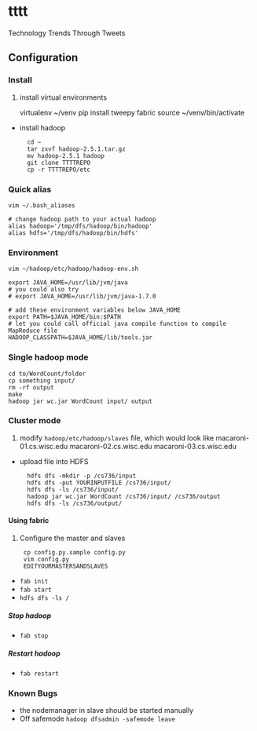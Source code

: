 tttt
====

Technology Trends Through Tweets

Configuration
-------------
### Install
1. install virtual environments

    virtualenv ~/venv
    pip install tweepy fabric
    source ~/venv/bin/activate

- install hadoop

        cd ~
        tar zxvf hadoop-2.5.1.tar.gz
        mv hadoop-2.5.1 hadoop
        git clone TTTTREPO
        cp -r TTTTREPO/etc

### Quick alias
    vim ~/.bash_aliases

    # change hadoop path to your actual hadoop
    alias hadoop='/tmp/dfs/hadoop/bin/hadoop'
    alias hdfs='/tmp/dfs/hadoop/bin/hdfs'

### Environment
    vim ~/hadoop/etc/hadoop/hadoop-env.sh

    export JAVA_HOME=/usr/lib/jvm/java
    # you could also try
    # export JAVA_HOME=/usr/lib/jvm/java-1.7.0

    # add these environment variables below JAVA_HOME
    export PATH=$JAVA_HOME/bin:$PATH
    # let you could call official java compile function to compile MapReduce file
    HADOOP_CLASSPATH=$JAVA_HOME/lib/tools.jar

### Single hadoop mode
    cd to/WordCount/folder
    cp something input/
    rm -rf output
    make
    hadoop jar wc.jar WordCount input/ output

### Cluster mode
1. modify `hadoop/etc/hadoop/slaves` file, which would look like
        macaroni-01.cs.wisc.edu
        macaroni-02.cs.wisc.edu
        macaroni-03.cs.wisc.edu

- upload file into HDFS

        hdfs dfs -mkdir -p /cs736/input
        hdfs dfs -put YOURINPUTFILE /cs736/input/
        hdfs dfs -ls /cs736/input/
        hadoop jar wc.jar WordCount /cs736/input/ /cs736/output
        hdfs dfs -ls /cs736/output/

#### Using fabric
1. Configure the master and slaves

        cp config.py.sample config.py
        vim config.py
        EDITYOURMASTERSANDSLAVES

- `fab init`
- `fab start`
- `hdfs dfs -ls /`

##### Stop hadoop
* `fab stop`

##### Restart hadoop
* `fab restart`

### Known Bugs
* the nodemanager in slave should be started manually
* Off safemode `hadoop dfsadmin -safemode leave`
